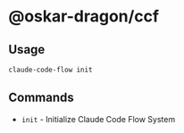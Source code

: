 # @oskar-dragon/ccf

## Usage

```bash
claude-code-flow init
```

## Commands

- `init` - Initialize Claude Code Flow System
